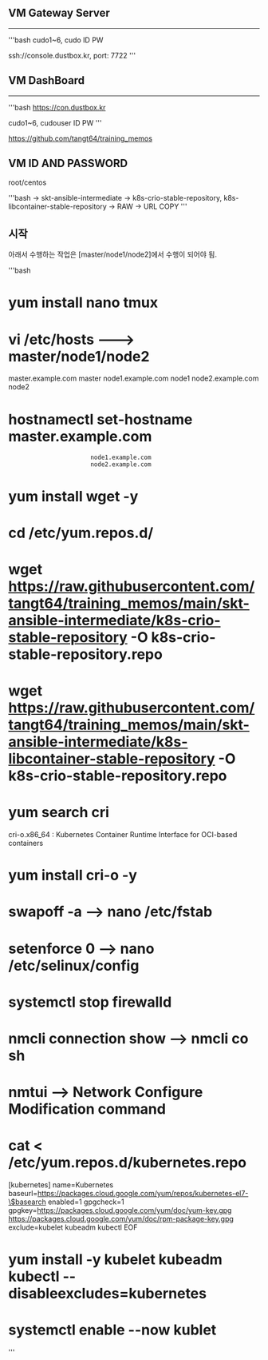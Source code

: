 ## VM Gateway Server
----------------------

'''bash
cudo1~6, cudo
  ID          PW

ssh://console.dustbox.kr, port: 7722
'''

## VM DashBoard
-----------------

'''bash
https://con.dustbox.kr

cudo1~6, cudouser
  ID        PW
'''

https://github.com/tangt64/training_memos

## VM ID AND PASSWORD
root/centos

'''bash
-> skt-ansible-intermediate ->  k8s-crio-stable-repository, 
                                        k8s-libcontainer-stable-repository  -> RAW -> URL COPY
'''

## 시작

아래서 수행하는 작업은 [master/node1/node2]에서 수행이 되어야 됨.

'''bash
# yum install nano tmux 
# vi /etc/hosts             ---> master/node1/node2
<IP> master.example.com master
<IP> node1.example.com node1
<IP> node2.example.com node2

# hostnamectl set-hostname master.example.com
                           node1.example.com
                           node2.example.com

# yum install wget -y
# cd /etc/yum.repos.d/
# wget https://raw.githubusercontent.com/tangt64/training_memos/main/skt-ansible-intermediate/k8s-crio-stable-repository -O  k8s-crio-stable-repository.repo
# wget https://raw.githubusercontent.com/tangt64/training_memos/main/skt-ansible-intermediate/k8s-libcontainer-stable-repository -O k8s-crio-stable-repository.repo
# yum search cri
cri-o.x86_64 : Kubernetes Container Runtime Interface for OCI-based containers
# yum install cri-o -y

# swapoff -a            --> nano /etc/fstab
# setenforce 0          --> nano /etc/selinux/config
# systemctl stop firewalld
# nmcli connection show --> nmcli co sh 
# nmtui                 --> Network Configure Modification command 
# cat <<EOF> /etc/yum.repos.d/kubernetes.repo
[kubernetes]
name=Kubernetes
baseurl=https://packages.cloud.google.com/yum/repos/kubernetes-el7-\$basearch
enabled=1
gpgcheck=1
gpgkey=https://packages.cloud.google.com/yum/doc/yum-key.gpg https://packages.cloud.google.com/yum/doc/rpm-package-key.gpg
exclude=kubelet kubeadm kubectl
EOF
# yum install -y kubelet kubeadm kubectl --disableexcludes=kubernetes
# systemctl enable --now kublet 
'''
